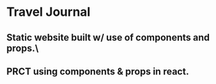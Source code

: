 # Travel Journal

## Static website built w/ use of components and props.\

## PRCT using components & props in react.
